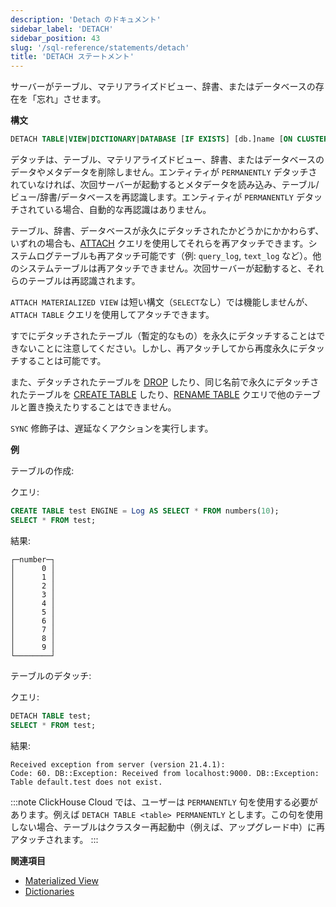 ```yaml
---
description: 'Detach のドキュメント'
sidebar_label: 'DETACH'
sidebar_position: 43
slug: '/sql-reference/statements/detach'
title: 'DETACH ステートメント'
---
```




サーバーがテーブル、マテリアライズドビュー、辞書、またはデータベースの存在を「忘れ」させます。

**構文**

```sql
DETACH TABLE|VIEW|DICTIONARY|DATABASE [IF EXISTS] [db.]name [ON CLUSTER cluster] [PERMANENTLY] [SYNC]
```

デタッチは、テーブル、マテリアライズドビュー、辞書、またはデータベースのデータやメタデータを削除しません。エンティティが `PERMANENTLY` デタッチされていなければ、次回サーバーが起動するとメタデータを読み込み、テーブル/ビュー/辞書/データベースを再認識します。エンティティが `PERMANENTLY` デタッチされている場合、自動的な再認識はありません。

テーブル、辞書、データベースが永久にデタッチされたかどうかにかかわらず、いずれの場合も、[ATTACH](../../sql-reference/statements/attach.md) クエリを使用してそれらを再アタッチできます。システムログテーブルも再アタッチ可能です（例: `query_log`, `text_log` など）。他のシステムテーブルは再アタッチできません。次回サーバーが起動すると、それらのテーブルは再認識されます。

`ATTACH MATERIALIZED VIEW` は短い構文（`SELECT`なし）では機能しませんが、`ATTACH TABLE` クエリを使用してアタッチできます。

すでにデタッチされたテーブル（暫定的なもの）を永久にデタッチすることはできないことに注意してください。しかし、再アタッチしてから再度永久にデタッチすることは可能です。

また、デタッチされたテーブルを [DROP](../../sql-reference/statements/drop.md#drop-table) したり、同じ名前で永久にデタッチされたテーブルを [CREATE TABLE](../../sql-reference/statements/create/table.md) したり、[RENAME TABLE](../../sql-reference/statements/rename.md) クエリで他のテーブルと置き換えたりすることはできません。

`SYNC` 修飾子は、遅延なくアクションを実行します。

**例**

テーブルの作成:

クエリ:

```sql
CREATE TABLE test ENGINE = Log AS SELECT * FROM numbers(10);
SELECT * FROM test;
```

結果:

```text
┌─number─┐
│      0 │
│      1 │
│      2 │
│      3 │
│      4 │
│      5 │
│      6 │
│      7 │
│      8 │
│      9 │
└────────┘
```

テーブルのデタッチ:

クエリ:

```sql
DETACH TABLE test;
SELECT * FROM test;
```

結果:

```text
Received exception from server (version 21.4.1):
Code: 60. DB::Exception: Received from localhost:9000. DB::Exception: Table default.test does not exist.
```

:::note
ClickHouse Cloud では、ユーザーは `PERMANENTLY` 句を使用する必要があります。例えば `DETACH TABLE <table> PERMANENTLY` とします。この句を使用しない場合、テーブルはクラスター再起動中（例えば、アップグレード中）に再アタッチされます。
:::

**関連項目**

- [Materialized View](/sql-reference/statements/create/view#materialized-view)
- [Dictionaries](../../sql-reference/dictionaries/index.md)
